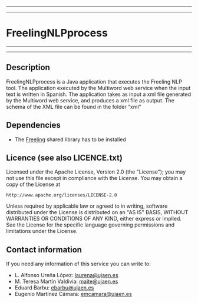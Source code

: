 **************************************************************************
**************************************************************************
# FreelingNLPprocess
**************************************************************************
**************************************************************************

## Description

FreelingNLPprocess is a Java application that executes the Freeling NLP tool. The application executed by the Multiword web service when the input text is written in Spanish. The application takes as input a xml file generated by the Multiword web service, and produces a xml file as output. The schema of the XML file can be found in the folder “xml”

## Dependencies

* The [Freeling](http://nlp.lsi.upc.edu/freeling/) shared library has to be installed

## Licence (see also LICENCE.txt)

Licensed under the Apache License, Version 2.0 (the "License");
you may not use this file except in compliance with the License.
You may obtain a copy of the License at

    http://www.apache.org/licenses/LICENSE-2.0

Unless required by applicable law or agreed to in writing, software
distributed under the License is distributed on an "AS IS" BASIS,
WITHOUT WARRANTIES OR CONDITIONS OF ANY KIND, either express or implied.
See the License for the specific language governing permissions and
limitations under the License.

## Contact information

If you need any information of this service you can write to:

* L. Alfonso Ureña López: laurena@ujaen.es
* M. Teresa Martín Valdivia: maite@ujaen.es
* Eduard Barbu: ebarbu@ujaen.es
* Eugenio Martínez Cámara: emcamara@ujaen.es
